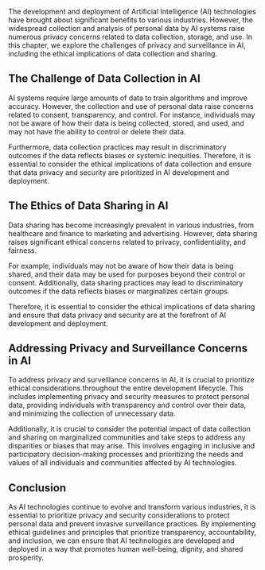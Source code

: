 
The development and deployment of Artificial Intelligence (AI) technologies have brought about significant benefits to various industries. However, the widespread collection and analysis of personal data by AI systems raise numerous privacy concerns related to data collection, storage, and use. In this chapter, we explore the challenges of privacy and surveillance in AI, including the ethical implications of data collection and sharing.

The Challenge of Data Collection in AI
--------------------------------------

AI systems require large amounts of data to train algorithms and improve accuracy. However, the collection and use of personal data raise concerns related to consent, transparency, and control. For instance, individuals may not be aware of how their data is being collected, stored, and used, and may not have the ability to control or delete their data.

Furthermore, data collection practices may result in discriminatory outcomes if the data reflects biases or systemic inequities. Therefore, it is essential to consider the ethical implications of data collection and ensure that data privacy and security are prioritized in AI development and deployment.

The Ethics of Data Sharing in AI
--------------------------------

Data sharing has become increasingly prevalent in various industries, from healthcare and finance to marketing and advertising. However, data sharing raises significant ethical concerns related to privacy, confidentiality, and fairness.

For example, individuals may not be aware of how their data is being shared, and their data may be used for purposes beyond their control or consent. Additionally, data sharing practices may lead to discriminatory outcomes if the data reflects biases or marginalizes certain groups.

Therefore, it is essential to consider the ethical implications of data sharing and ensure that data privacy and security are at the forefront of AI development and deployment.

Addressing Privacy and Surveillance Concerns in AI
--------------------------------------------------

To address privacy and surveillance concerns in AI, it is crucial to prioritize ethical considerations throughout the entire development lifecycle. This includes implementing privacy and security measures to protect personal data, providing individuals with transparency and control over their data, and minimizing the collection of unnecessary data.

Additionally, it is crucial to consider the potential impact of data collection and sharing on marginalized communities and take steps to address any disparities or biases that may arise. This involves engaging in inclusive and participatory decision-making processes and prioritizing the needs and values of all individuals and communities affected by AI technologies.

Conclusion
----------

As AI technologies continue to evolve and transform various industries, it is essential to prioritize privacy and security considerations to protect personal data and prevent invasive surveillance practices. By implementing ethical guidelines and principles that prioritize transparency, accountability, and inclusion, we can ensure that AI technologies are developed and deployed in a way that promotes human well-being, dignity, and shared prosperity.
